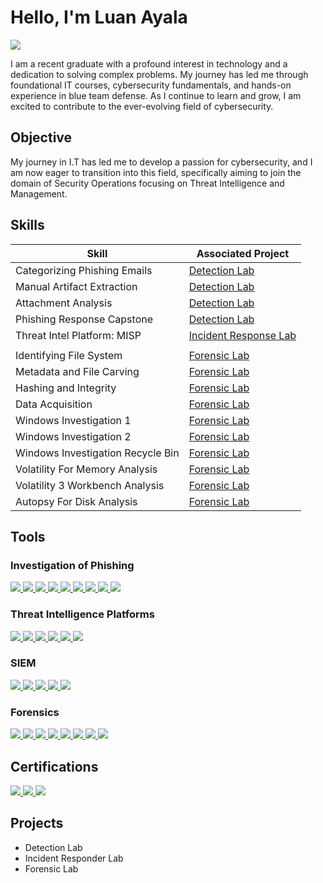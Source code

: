 # Hello, I'm Luan Ayala
<a href="https://linkedin.com"><img src="https://img.shields.io/badge/-LinkedIn-0072b1?&style=for-the-badge&logo=linkedin&logoColor=white"/></a>


I am a recent graduate with a profound interest in technology and a dedication to solving complex problems. My journey has led me through foundational IT courses, cybersecurity fundamentals, and hands-on experience in blue team defense. As I continue to learn and grow, I am excited to contribute to the ever-evolving field of cybersecurity.

## Objective

My journey in I.T has led me to develop a passion for cybersecurity, and I am now eager to transition into this field, specifically aiming to join the domain of Security Operations focusing on Threat Intelligence and Management.

## Skills

| Skill                                         | Associated Project         |
|-----------------------------------------------|----------------------------|
| Categorizing Phishing Emails | <a href="https://github.com/ayalasecurity/Detection-Lab/blob/5e28d799643a4d82a7216ecdb3334afaff6a23b7/1.Categorizing%20Phishing%20Emails.md">Detection Lab</a>|
| Manual Artifact Extraction | <a href="https://github.com/ayalasecurity/Detection-Lab/blob/5e28d799643a4d82a7216ecdb3334afaff6a23b7/2.Manual%20Artifact%20Extraction.md">Detection Lab</a>|
| Attachment Analysis| <a href="https://github.com/ayalasecurity/Detection-Lab/blob/5e28d799643a4d82a7216ecdb3334afaff6a23b7/3.Attachment%20Analysis%20.md">Detection Lab</a>|
| Phishing Response Capstone | <a href="https://github.com/ayalasecurity/Detection-Lab/blob/5e28d799643a4d82a7216ecdb3334afaff6a23b7/4.Phishing%20Challenge%20Capstone%20.md">Detection Lab</a>|
| Threat Intel Platform: MISP | <a href="https://github.com/ayalasecurity/Detection-Lab/blob/5e28d799643a4d82a7216ecdb3334afaff6a23b7/5.Threat%20Intel.md">Incident Response Lab
</a>|
| Identifying File System | <a href="https://drive.google.com/file/d/1vDDYc17zmEj9bKoU_K0gmzsyBOMSj2R2/view?usp=sharing">Forensic Lab</a>|
| Metadata and File Carving | <a href="https://drive.google.com/file/d/1B34rF80ziP2ZqOwE88AheFOhp2jwYFWq/view?usp=sharing">Forensic Lab</a>|
| Hashing and Integrity | <a href="https://drive.google.com/file/d/1SLtn_47zT9iUweCGNXqNUX7PBdnM5dwv/view?usp=sharing">Forensic Lab</a>|
| Data Acquisition | <a href="https://drive.google.com/file/d/1fCJ_4v1XiHIuS_rpYshmMbzJrC--bpcH/view?usp=sharing">Forensic Lab</a>|
| Windows Investigation 1 | <a href="https://drive.google.com/file/d/1JMIUypuZ7-frFE8B7Taot-gL9v8Ds2Xz/view?usp=sharing">Forensic Lab</a>|
| Windows Investigation 2 | <a href="https://drive.google.com/file/d/12WDEV7F2yr5T8mSr3AoxlusbuoUTkgbS/view?usp=sharing">Forensic Lab</a>|
| Windows Investigation Recycle Bin | <a href="https://drive.google.com/file/d/1BCnnCqZKBW0ftJvsUNmhGOq22yxHVi1P/view?usp=sharing">Forensic Lab</a>|
| Volatility For Memory Analysis | <a href="https://drive.google.com/file/d/1wZUkzN3EiSRZr2OkBPfa9lsCmPPDUJHF/view?usp=sharing">Forensic Lab</a>|
| Volatility 3 Workbench Analysis | <a href="https://drive.google.com/file/d/1VOn4SBVnq6fOaeTTNPyn-iXxOHP4sGt3/view?usp=sharing">Forensic Lab</a>|
| Autopsy For Disk Analysis | <a href="https://drive.google.com/file/d/1KQW_6EdjCdVI-v0ppIRlXhm7G8-_PBou/view?usp=sharing">Forensic Lab</a>|


## Tools

### Investigation of Phishing
<div>
    <a href="https://mxtoolbox.com" class="no-underline">
        <img src="https://img.shields.io/badge/-MxTools-C57A31?&style=for-the-badge&logo=MxTools&logoColor=white"/>
    </a>
    <a href="https://whois.domaintools.com">
        <img src="https://img.shields.io/badge/-Whois-262B36?&style=for-the-badge&logo=Suricata&logoColor=white"/>
    </a>
    <a href="https://www.virustotal.com">
        <img src="https://img.shields.io/badge/-Virustotal-0B4DDA?&style=for-the-badge&logo=Suricata&logoColor=white"/>
    </a>
    <a href="https://talosintelligence.com">
        <img src="https://img.shields.io/badge/-Talos Intelligence-2E3135?&style=for-the-badge&logo=Suricata&logoColor=white"/>
    </a>
    </a>
    <a href="https://urlhaus.abuse.ch/">
        <img src="https://img.shields.io/badge/-URLhaus-A20300?&style=for-the-badge&logo=URLhaus&logoColor=white"/>
    </a>
    </a>
    <a href="https://www.url2png.com/">
        <img src="https://img.shields.io/badge/-Url2png-434A53?&style=for-the-badge&logo=Suricata&logoColor=white"/>
    </a>
    </a>
    <a href="https://app.phishtool.com/submit">
        <img src="https://img.shields.io/badge/-Phishtool-162A48?&style=for-the-badge&logo=Phishtool&logoColor=white"/>
    </a>
    </a>
    <a href="https://www.phishtank.com/index.php">
        <img src="https://img.shields.io/badge/-Phishtank-1579B2?&style=for-the-badge&logo=Phishtank&logoColor=white"/>
    </a>
    </a>
    <a href="https://gchq.github.io/CyberChef">
        <img src="https://img.shields.io/badge/-CyberChef-FFFFFF?&style=for-the-badge&logo=CyberChef&logoColor=white"/>
    </a>
    </a>
</div>

### Threat Intelligence Platforms
<div>
    <a href="https://www.misp-project.org/">
        <img src="https://img.shields.io/badge/-MISP-19AAE3?&style=for-the-badge&logo=MISP&logoColor=white"/>
    </a>
    <a href="https://www.anomali.com/">
        <img src="https://img.shields.io/badge/-Anomali-18559C?&style=for-the-badge&logo=Anomali&logoColor=Blue"/>
    </a>
    <a href="https://www.threatq.com/threat-intelligence-platform/">
        <img src="https://img.shields.io/badge/-Threat Quotient-3372AC?&style=for-the-badge&logo=Threat Quotient&logoColor=white"/>
    </a>
    <a href="https://www.dtexsystems.com/">
        <img src="https://img.shields.io/badge/-dtexsystems-A3A3A3?&style=for-the-badge&logo=dtexsystems&logoColor=Gray"/>
    </a>
    <a href="https://talosintelligence.com/">
        <img src="https://img.shields.io/badge/-Cisco Talos-000000?&style=for-the-badge&logo=-Cisco Talos&logoColor=white"/>
    </a>
    <a href="https://virusshare.com/">
        <img src="https://img.shields.io/badge/-virus share-FFFFFF?&style=for-the-badge&logo=virusshare&logoColor=Gray"/>
    </a>
</div>

### SIEM
<div>
    <a href="https://azure.microsoft.com/pt-br/products/microsoft-sentinel">
        <img src="https://img.shields.io/badge/-Microsoft_Sentinel-0078D4?&style=for-the-badge&logo=Microsoft&logoColor=white" />
    </a>
    <a href="https://www.splunk.com/en_us/training/free-courses/overview.html">
        <img src="https://img.shields.io/badge/-Splunk-000000?&style=for-the-badge&logo=Splunk&logoColor=white" />
    </a>
    <a href="https://graylog.org/">
        <img src="https://img.shields.io/badge/-graylog-F7743B?&style=for-the-badge&logo=graylog&logoColor=Orange"/>
    </a>
    <a href="https://www.microfocus.com/en-us/cyberres/secops/arcsight-esm">
        <img src="https://img.shields.io/badge/-microfocus-3366FF?&style=for-the-badge&logo=microfocus&logoColor=Blue"/>
    </a>
    </a>
    <a href="https://logrhythm.com/">
        <img src="https://img.shields.io/badge/-logrhythm-8559D5?&style=for-the-badge&logo=logrhythm&logoColor=Purple"/>
    </a>
</div>

### Forensics
<div>
    <a href="https://www.exterro.com/digital-forensics-software/ftk-imager">
        <img src="https://img.shields.io/badge/-FTK Imager-000000?&style=for-the-badge&logo=ftk-imager&logoColor=white" />
    </a>
    <a href="https://www.kroll.com/en/insights/publications/cyber/kroll-artifact-parser-extractor-kape">
        <img src="https://img.shields.io/badge/-KAPE-A8DFFA?&style=for-the-badge&logo=kape&logoColor=white" />
    </a>
    <a href="https://www.foxtonforensics.com/browser-history-capturer/">
        <img src="https://img.shields.io/badge/-Browser History Capturer-262E45?&style=for-the-badge&logo=browser&logoColor=Blue"/>
    </a>
    <a href="https://www.foxtonforensics.com/browser-history-viewer/">
        <img src="https://img.shields.io/badge/-Browser History Viewer-262E45?&style=for-the-badge&logo=browser-history-viewer&logoColor=Blue"/>
    </a>
    </a>
    <a href="https://www.autopsy.com/download/">
        <img src="https://img.shields.io/badge/-autopsy-ffffff?&style=for-the-badge&logo=autopsy&logoColor=Purple"/>
    </a>
    <a href="https://exiftool.org/">
        <img src="https://img.shields.io/badge/-exiftool-0D1117?&style=for-the-badge&logo=exiftool&logoColor=Purple"/>
    </a>
    <a href="https://github.com/machn1k/Scalpel-2.0">
        <img src="https://img.shields.io/badge/-Scalpel-222222?&style=for-the-badge&logo=Scalpel&logoColor=gray"/>
    </a>
    </a>
    <a href="https://www.osforensics.com/tools/volatility-workbench.html">
        <img src="https://img.shields.io/badge/-Volatility Workbench-246EB9?&style=for-the-badge&logo=volatility-workbench&logoColor=gray"/>
    </a>
</div>

## Certifications
<div>
<a href="https://drive.google.com/file/d/1JGhWuPLxAEDpj1axCt8hPKC2ITBDzbKg/view?usp=sharing">
    <img src="https://img.shields.io/badge/-Udemy-ffffff?&style=for-the-badge&logo=Udemy&logoColor=Purple" />
<a href="https://drive.google.com/file/d/1DJHJUO5l_-ADEch17r7I24PwGVhfwEEp/view?usp=sharing">
    <img src="https://img.shields.io/badge/-Coursera-00419E?&style=for-the-badge&logo=Coursera=white" />
</a>
<a href="https://drive.google.com/file/d/1KBVB0jgIgGvL1MU1apYNdGuDSr4ioR4g/view?usp=sharing">
    <img src="https://img.shields.io/badge/-Security Blue Team-0E1342?&style=for-the-badge&logo=securityblue&logoColor=Blue" />
</a>
</div>

## Projects
- Detection Lab
- Incident Responder Lab
- Forensic Lab
